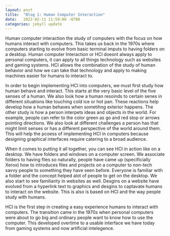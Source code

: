 ```yaml
---
layout: post
title:  "Blog 1: Human Computer Interaction"
date:   2022-02-11 11:59:00 -0700
categories: jekyll update
---
```

Human computer interaction the study of computers with the focus on how humans interact with computers. This takes us back in the 1970s where computers starting to evolve from basic terminal imputs to having folders on a desktop. Human computer Interaction or HCI doesnt always apply to personal computers, it can apply to all things technology such as websites and gaming systems. HCI allows the combination of the study of human behavior and how we can take that technology and apply to making machines easier for humans to interact to.

In order to begin implementing HCI into computers, we must first study how human behave and interact. This starts at the very basic level of the five senses of a human. We also look how a human resoinds to certain senes in different situations like touching cold ice or hot pan. These reactions help develop how a human behaves when sometihng exterior happens. The other study is how a person interpets ideas and objects in the world. For example, people can refer to the color green as go and red stop or arrows pointing directions. We also look at different challenges a person has that might limit senses or has a different perspective of the world around them. This will help the pcoess of implementing HCI in computers because designing graphical interfaces require catering to a broad audience.

When it comes to putting it all together, you can see HCI in action like on a desktop. We have folders and windows on a computer screen. We associate folders to having files so naturally, people have came up (specificially Xerox) how to introduces files and projects on a computer to non-tech savvy people to something they have seen before. Everyone is familiar with a folder and the concept helped alot of people to get on the desktop. We also start to see familiarity in websites as well. Desgins on a website have evolved from a hyperlink text to graphics and desgins to captavate humans to interact on the website. This is also is based on HCI and the way people study with humans.

HCI is the first step in creating a easy experience humans to interact with computers. The transition came in the 1970s when personal computers were about to go big and ordinary people want to know how to use the computer. This developed overtime to a usable interface we have today from gaming systems and now artificial intelegence. 